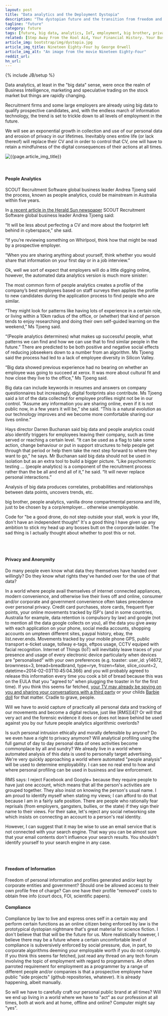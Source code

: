 ```yaml
---
layout: post
title: "Data analytics and the Deployment Dystopia"
description: "The dystopian future and the transition from freedom and employment to compliance and deployment thanks to people analytics."
tagline: "future"
category: future
tags: [future, big data, analytics, IoT, employment, big brother, privacy, anonymity, freedom, compliance]
related: [Step Away From the Kool Aid, Your Financial History. Your Business.]
article_img: bootstrap/img/dystopia.jpg
article_img_title: Nineteen Eighty-Four by George Orwell
article_img_alt: "An image from the movie Nineteen Eighty-Four"
reddit_url:
hn_url:
---
```

{% include JB/setup %}
<div class="intro">
  <div class="intro-txt">
    <p>
    Data analytics, at least in the "big data" sense, were once the realm of Business Intelligence, marketing and speculative trading on the stock market but things are rapidly changing. 
    </p>
    <p>
    Recruitment firms and some large employers are already using big data to qualify prospective candidates, and, with the endless march of information technology, the trend is set to trickle down to all levels of employment in the future. 
    </p>
    <p>
    We will see an exponential growth in collection and use of our personal data and erosion of privacy in our lifetimes. Inevitably ones entire life (or lack thereof) will replace their CV and in order to control that CV, one will have to retain a mindfulness of the digital consequences of their actions at all times.
    </p>
  </div>
<div class="intro-img-border">
<div class="intro-img-bevel">
<div class="intro-img">
<img class="article-image" alt="{{page.article_img_title}}" title="{{page.article_img_title}}" src="{{ASSET_PATH}}/{{page.article_img}}"/>
</div>
</div>
</div>
</div>
<br/>
<br/>









#### People Analytics

SCOUT Recruitment Software global business leader Andrea Tjoeng said the process, known as people analytics, could be mainstream in Australia within five years.



In [a recent article in the Herald Sun newspaper][1] SCOUT Recruitment Software global business leader Andrea Tjoeng said:

“It will be less about perfecting a CV and more about the footprint left behind in cyberspace,” she said.

“If you’re reviewing something on Whirlpool, think how that might be read by a prospective employer.

“When you are sharing anything about yourself, think whether you would share that information on your first day or in a job interview.”

Ok, well we sort of expect that employers will do a little digging online, however, the automated data analytics version is much more sinister:

The most common form of people analytics creates a profile of the company’s best employees based on staff surveys then applies the profile to new candidates during the application process to find people who are similar.

“They might look for patterns like having lots of experience in a certain role, or living within a 10km radius of the office, or (whether) that kind of person tends to enjoy researching and doing their own self-guided learning on the weekend,” Ms Tjoeng said.




“(People analytics determines) what makes up successful people, what patterns we can find and how we can use that to find similar people in the future.”
There are predicted to be both positive and negative social effects of reducing jobseekers down to a number from an algorithm.
Ms Tjoeng said the process had led to a lack of employee diversity in Silicon Valley.

“Big data showed previous experience had no bearing on whether an employee was going to succeed at xerox. It was more about cultural fit and how close they live to the office,” Ms Tjoeng said.

Big data can include keywords in resumes and answers on company questionnaires but increasingly, digital footprints also contribute.
Ms Tjoeng said a lot of the data collected for employee profiles might not be in our control.
“Assume any information you are sharing online, even if it is not public now, in a few years it will be,” she said.
“This is a natural evolution as our technology improves and we become more comfortable sharing our lives online.”


Hays director Darren Buchanan said big data and people analytics could also identify triggers for employees leaving their company, such as time served or reaching a certain level.
“It can be used as a flag to take some action, change behaviour or put in support structures to help people get through that period or help them take the next step forward to where they want to go,” he says.
Mr Buchanan said big data should not be used in isolation but as an extra tool to build a bigger picture.
“Like psychometric testing … (people analytics) is a component of the recruitment process rather than the be all and end all of it,” he said.
“It will never replace personal interactions.”



Analysis of big data produces correlates, probabilities and relationships between data points, uncovers trends, etc. 

big brother, people analytics, vanilla drone compartmental persona and life, just to be chosen by a corp/employer... otherwise unemployable.

Code for "be a good drone, do not step outside your stall, work is your life, don't have an independent thought" It's a good thing I have given up any ambition to stick my head up any bosses butt on the corporate ladder. The sad thing is I actually thought about whether to post this or not.








<br/>
<br/>

#### Privacy and Anonymity
Do many people even know what data they themselves have handed over willingly? Do they know what rights they've handed over for the use of that data?

In a world where people avail themselves of internet connected appliances, modern convenience, and otherwise live their lives off and online, consumer and/or corporate and government convenience often takes precedence over personal privacy. Credit card purchases, store cards, frequent flyer points, your online movements tracked by ISP's (and in some countries, Australia for example, data retention is compulsory by law) and google (not to mention all the data google collects on you), all the data you give away with each application on your phone, social media accounts, shopping accounts on umpteen different sites, paypal history, ebay, the list.never.ends. Movements tracked by your mobile phone GPS, public transport e-ticket usage, tollway e-tags, eftpos usage, CCTV equiped with facial recognition. Internet of Things (IoT) will inevitably leave traces of your presence and usage of every electronic device particularly when devices are "personalised" with your own preferences (e.g. toaster: user_id: y14672, brownness=3, bread=breadbrand, type=rye, frozen=false, slice_count=2, datetime=2014-02-03T10:45:04.366) and you will probably agreed to release this information every time you cook a bit of bread because this was on the EULA that you "agreed to" when plugging the toaster in for the first time). If you think this seems far fetched, [your TV may already be spying on you and sharing your conversations with a third party][2] or your childs [Barbie doll][3] for that matter. Cradle to grave, people.

Will we have to avoid capture of practically all personal data and tracking of our movements and become a digital recluse, just like [RMS][4]? Or will that very act and the forensic evidence it does or does not leave behind be used against you by our future people analytics algorithmic overlords?

Is such personal intrusion ethically and morally defensible by anyone? Do we even have a right to privacy anymore? Will analytical profiling using the full gamut of day to day personal data of ones activities become commonplace by all and sundry? We already live in a world where automated analysis of this data is used to personally target advertising. We're very quickly approaching a world where automated "people analysis" will be used to determine employability. I can see no real end to how and where personal profiling can be used in business and law enforcement.


RMS says: 
I reject Facebook and Google+ because they require people to have just one account, which means that all the person's activities are grouped together. They also insist on knowing the person's usual name. I am proud to identify myself when stating my views; I can afford to do that because I am in a fairly safe position. There are people who rationally fear reprisals (from employers, gangsters, bullies, or the state) if they sign their name to their views. For their sake, let's reject any social networking site which insists on connecting an account to a person's real identity.

However, I can suggest that it may be wise to use an email service that is not connected with your search engine. That way you can be almost sure that your email contents don't influence your search results. You shouldn't identify yourself to your search engine in any case.


<br/>
<br/>

#### Freedom of Information
Freedom of personal information and profiles generated and/or kept by corporate entities and government? Should one be allowed access to their own profile free of charge? Can one have their profile "removed" costs to obtain free info (court docs, FOI, scientific papers).


#### Compliance 
Compliance by law to live and express ones self in a certain way and perform certain functions as an online citizen being enforced by law is the prototypical dystopian nightmare that's great material for science fiction. I don't believe that that will be the future for us. More realistically however, I believe there may be a future where a certain uncomfortable level of compliance is subversively enforced by social pressure, due, in part, to corporate algorithms deeming your employable worth if you do not comply. If you think this seems far fetched, just read any thread on any tech forum involving the topic of employment with regard to programmers. An often parroted requirement for employment as a programmer by a range of different people and/or companies is that a prospective employee have public "side projects" (github repositories, whatever). It is already happening, albeit manually. 

So will we have to carefully craft our personal public brand at all times? Will we end up living in a world where we have to "act" as our profession at all times, both at work and at home, offline and online? Computer might say "yes".


[1]:http://www.heraldsun.com.au/business/work/job-seekers-need-to-clean-up-their-digital-footprint-as-recruiters-look-through-computer-data/story-fnkjjdf8-1227299058334
[2]:http://www.thedailybeast.com/articles/2015/02/05/your-samsung-smarttv-is-spying-on-you-basically.html
[3]:http://www.washingtonpost.com/blogs/the-switch/wp/2015/03/11/privacy-advocates-try-to-keep-creepy-eavesdropping-hello-barbie-from-hitting-shelves